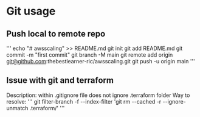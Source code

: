 # Git usage
## Push local to remote repo
'''
echo "# awsscaling" >> README.md
git init
git add README.md
git commit -m "first commit"
git branch -M main
git remote add origin git@github.com:thebestlearner-ric/awsscaling.git
git push -u origin main
'''
## Issue with git and terraform
Description: within .gitignore file does not ignore .terraform folder
Way to resolve:
'''
git filter-branch -f --index-filter 'git rm --cached -r --ignore-unmatch .terraform/'
''' 